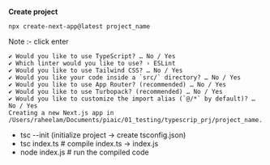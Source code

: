 **Create project** 

```npx create-next-app@latest project_name```

Note :- click enter
```
✔ Would you like to use TypeScript? … No / Yes
✔ Which linter would you like to use? › ESLint
✔ Would you like to use Tailwind CSS? … No / Yes
✔ Would you like your code inside a `src/` directory? … No / Yes
✔ Would you like to use App Router? (recommended) … No / Yes
✔ Would you like to use Turbopack? (recommended) … No / Yes
✔ Would you like to customize the import alias (`@/*` by default)? … No / Yes
Creating a new Next.js app in /Users/raheelam/Documents/piaic/01_testing/typescrip_prj/project_name.
```



- tsc --init  (initialize project -> create tsconfig.json)
- tsc index.ts      # compile index.ts → index.js
- node index.js     # run the compiled code

